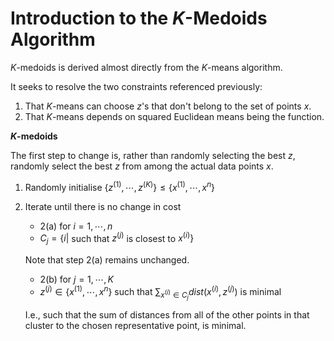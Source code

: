 # Introduction to the $K$-Medoids Algorithm

$K$-medoids is derived almost directly from the $K$-means algorithm.

It seeks to resolve the two constraints referenced previously:

1. That $K$-means can choose $z$'s that don't belong to the set of points $x$.
2. That $K$-means depends on squared Euclidean means being the function.

**$K$-medoids**

The first step to change is, rather than randomly selecting the best $z$, randomly select the best $z$ from among the actual data points $x$.

1. Randomly initialise $\lbrace z^{(1)}, ⋯, z^{(K)}\rbrace \leq \lbrace x^{(1)}, ⋯, x^n \rbrace$

2. Iterate until there is no change in cost

   - 2(a) for $i = 1, ⋯, n$
   - $C_j = \lbrace  i |$ such that $z^{(j)}$ is closest to $x^{(i)} \rbrace$

   Note that step 2(a) remains unchanged.

   - 2(b) for $j=1, ⋯, K$
   - $z^{(j)} ∈ \lbrace x^{(1)}, ⋯, x^n \rbrace$ such that $\sum\nolimits_{x^{(i)}∈C_j} dist(x^{(i)}, z^{(j)})$ is minimal

   I.e., such that the sum of distances from all of the other points in that cluster to the chosen representative point, is minimal.
